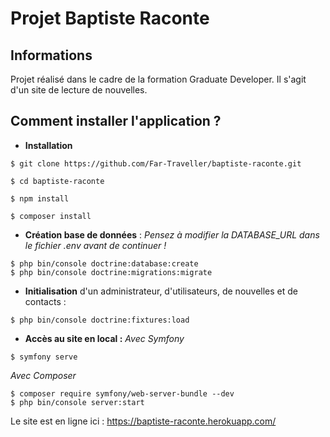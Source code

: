 
# Projet Baptiste Raconte

## Informations

Projet réalisé dans le cadre de la formation Graduate Developer.
Il s'agit d'un site de lecture de nouvelles.

## Comment installer l'application ?
* **Installation**
```
$ git clone https://github.com/Far-Traveller/baptiste-raconte.git
```
```
$ cd baptiste-raconte
```
```
$ npm install
```
```
$ composer install
```
* **Création base de données** : *Pensez à modifier la DATABASE_URL dans le fichier .env avant de continuer !*

```
$ php bin/console doctrine:database:create
$ php bin/console doctrine:migrations:migrate
```
* **Initialisation** d'un administrateur, d'utilisateurs, de nouvelles et de contacts :
```
$ php bin/console doctrine:fixtures:load
```
* **Accès au site en local :**
  *Avec Symfony*
```
$ symfony serve
```
*Avec Composer*
```
$ composer require symfony/web-server-bundle --dev
$ php bin/console server:start
```

Le site est en ligne ici : https://baptiste-raconte.herokuapp.com/
